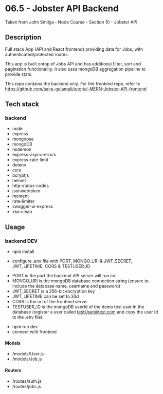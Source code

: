 # 06.5 - Jobster API Backend

Taken from John Smilga - Node Course - Section 10 - Jobster API

## Description

Full stack App (API and React frontend) providing data for Jobs, with authenticated/protected routes.

This app is built ontop of Jobs API and has additional filter, sort and pagination functionality. It also uses mongoDB aggregation pipeline to provide stats.

This repo contains the backend only. For the frontend repo, refer to https://github.com/saira-gulamali/tutorial-MERN-Jobster-API-frontend

## Tech stack

### backend

- node
- express
- mongoose
- mongoDB
- nodemon
- express-async-errors
- express-rate-limit
- dotenv
- cors
- bcryptjs
- helmet
- http-status-codes
- jsonwebtoken
- moment
- rate-limiter
- swagger-ui-express
- xss-clean

## Usage

### backend DEV

- npm install

- configure .env file with PORT, MONGO_URI & JWT_SECRET, JWT_LIFETIME, CORS & TESTUSER_ID

* PORT is the port the backend API server will run on
* MONGO_URI is the mongoDB database connection string (ensure to include the database name, username and password)
* JWT_SECRET is a 256-bit encryption key
* JWT_LIFETIME can be set to 30d
* CORS is the url of the frontend server
* TESTUSER_ID is the mongoDB userId of the demo test user in the database (register a user called testUser@test.com and copy the user Id to the .env file)

- npm run dev
- connect with frontend

#### Models

- /models/User.js
- /models/Job.js

#### Routers

- /routes/auth.js
- /routes/jobs.js
